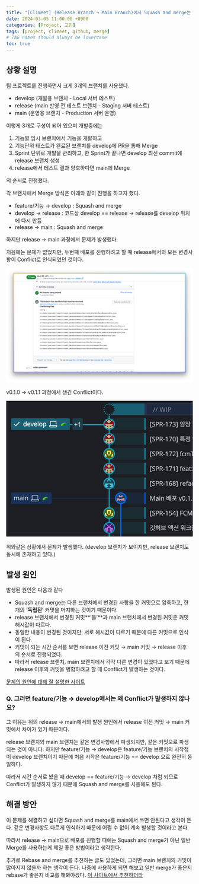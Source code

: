 ```yaml
---
title: "[Climeet] (Release Branch → Main Branch)에서 Squash and merge는 사용하기 어렵다"
date: 2024-03-05 11:00:00 +0900
categories: [Project, 고민]
tags: [project, climeet, github, merge]     
# TAG names should always be lowercase
toc: true
---
```


## **상황 설명**

팀 프로젝트를 진행하면서 크게 3개의 브랜치를 사용했다.

- develop (개발용 브랜치 - Local 서버 테스트)
- release (main 반영 전 테스트 브랜치 - Staging 서버 테스트)
- main (운영용 브랜치 - Production 서버 운영)

이렇게 3개로 구성이 되어 있으며 개발중에는

1. 기능별 임시 브랜치에서 기능을 개발하고
2. 기능단위 테스트가 완료된 브랜치를 develop에 PR을 통해 Merge
3. Sprint 단위로 개발을 관리하고, 한 Sprint가 끝나면 develop 최신 commit에 release 브랜치 생성
4. release에서 테스트 결과 양호하다면 main에 Merge

의 순서로 진행했다.

각 브랜치에서 Merge 방식은 아래와 같이 진행을 하고자 했다.

- feature/기능 → develop : Squash and merge
- develop → release : 코드상 develop == release → release를 develop 위치에 다시 만듬
- release → main : Squash and merge

하지만 release → main 과정에서 문제가 발생했다.

처음에는 문제가 없었지만, 두번째 배포를 진행하려고 할 때 release에서의 모든 변경사항이 Conflict로 인식되었던 것이다.

![Conflict된 상황](/assets/img/posts/2024-03-05/Conflict.png)

v0.1.0 → v0.1.1 과정에서 생긴 Conflict이다.

![깃 커밋 내용.png](/assets/img/posts/2024-03-05/깃%20커밋%20내용.png)

위와같은 상황에서 문제가 발생했다. (develop 브랜치가 보이지만, release 브랜치도 동시에 존재하고 있다.)

## **발생 원인**

발생된 원인은 다음과 같다

- Squash and merge는 다른 브랜치에서 변경된 사항을 한 커밋으로 압축하고, 한 개의 **‘독립된’** 커밋을 머지하는 것이기 때문이다.
- release 브랜치에서 변경된 커밋**’들’**과 main 브랜치에서 변경된 커밋은 커밋 해시값이 다르다.
- 동일한 내용이 변경된 것이지만, 서로 해시값이 다르기 때문에 다른 커밋으로 인식이 된다.
- 커밋이 되는 시간 순서를 보면 release 이전 커밋 → main 커밋 → release 이후 의 순서로 진행되었다.
- 따라서 release 브랜치, main 브랜치에서 각각 다른 변경이 있었다고 보기 때문에 release 이후의 커밋을 병합하려고 할 때 Conflict가 발생하는 것이다.

[문제의 원인에 대해 잘 설명한 사이트](https://taptorestart.tistory.com/entry/Q-%EA%B9%83%ED%97%88%EB%B8%8Cgithub%EC%97%90%EC%84%9C-%EA%B9%83%ED%94%8C%EB%A1%9Cgit-flow%EC%99%80-%EC%8A%A4%EC%BF%BC%EC%8B%9C%EC%99%80-%EB%B3%91%ED%95%A9Squash-and-merge%EC%9D%84-%ED%95%A8%EA%BB%98-%EC%93%B0%EB%A9%B4-%EC%95%88-%EB%90%98%EB%8A%94-%EC%9D%B4%EC%9C%A0%EB%8A%94)

### Q. 그러면 feature/기능 → develop에서는 왜 Conflict가 발생하지 않나요?

그 이유는 위의 release → main에서의 발생 원인에서 release 이전 커밋 → main 커밋에서 차이가 있기 때문이다.

release 브랜치와 main 브랜치는 같은 변경사항에서 파생되지만, 같은 커밋으로 파생되는 것이 아니다. 하지만 feature/기능 → develop은 feature/기능 브랜치의 시작점이 develop 브랜치이기 때문에 처음 시작은 feature/기능 == develop 으로 완전히 동일하다.

따라서 시간 순서로 봤을 때 develop == feature/기능 → develop 처럼 되므로 Conflict가 발생하지 않기 때문에 Squash and merge를 사용해도 된다.

## **해결 방안**

이 문제를 해결하고 싶다면 Squash and merge를 main에서 쓰면 안된다고 생각이 든다. 같은 변경사항도 다르게 인식하기 때문에 어쩔 수 없이 계속 발생할 것이라고 본다.

따라서 release → main으로 배포를 진행할 때에는 Squash and merge가 아닌 일반 Merge를 사용하는게 제일 좋은 방법이라고 생각한다.

추가로 Rebase and merge를 추천하는 글도 있었는데, 그러면 main 브랜치의 커밋이 많아지지 않을까 하는 생각이 든다. 나중에 사용하게 되면 해보고 일반 merge가 좋은지 rebase가 좋은지 비교를 해봐야겠다.
[이 사이트에서 추천하더라](https://jangjjolkit.tistory.com/49)